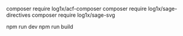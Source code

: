 composer require log1x/acf-composer
composer require log1x/sage-directives
composer require log1x/sage-svg

npm run dev
npm run build
